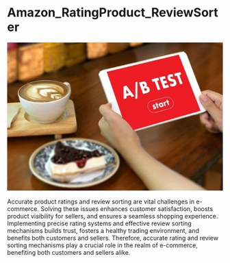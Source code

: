 # Amazon_RatingProduct_ReviewSorter

![Açıklama](https://github.com/hgatasagun/AB_Testing_Facebook_Biddings/blob/main/AB_test.jpg)

Accurate product ratings and review sorting are vital challenges in e-commerce. Solving these issues enhances customer satisfaction, boosts product visibility for sellers, and ensures a seamless shopping experience. Implementing precise rating systems and effective review sorting mechanisms builds trust, fosters a healthy trading environment, and benefits both customers and sellers. Therefore, accurate rating and review sorting mechanisms play a crucial role in the realm of e-commerce, benefiting both customers and sellers alike.
